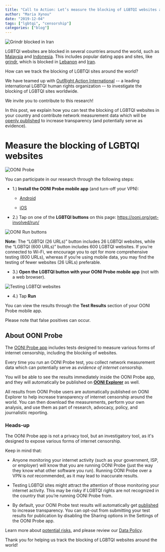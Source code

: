 ```yaml
---
title: "Call to Action: Let’s measure the blocking of LGBTQI websites around the world!"
author: "Maria Xynou"
date: "2019-12-04"
tags: ["lgbtqi", "censorship"]
categories: ["blog"]
---
```


![Grindr blocked in Iran](/post/lgbtqi-site-testing/confirmed-blocked-measurement.png)

LGBTQI websites are blocked in several countries around the world, such
as
[Malaysia](https://sinarproject.org/digital-rights/updates/online-lgbt-censorship-malaysia)
and
[Indonesia](https://ooni.io/post/indonesia-internet-censorship/#lgbt).
This includes popular dating apps and sites, like
[grindr](https://www.grindr.com/), which is blocked in
[Lebanon](https://www.amnesty.org/en/latest/news/2019/05/lebanon-ban-on-gay-dating-app-grindr-a-blow-for-sexual-rights-and-freedom/)
and
[Iran](https://ooni.io/post/iran-internet-censorship/#human-rights-issues).

How can we track the blocking of LGBTQI sites around the world?

We have teamed up with [OutRight Action International](https://outrightinternational.org/) -- a leading international LGBTQI human rights organization -- to investigate the blocking of LGBTQI sites worldwide.

We invite you to contribute to this research!

In this post, we explain how you can test the blocking of LGBTQI
websites in your country and contribute network measurement data which
will be [openly published](https://explorer.ooni.org/) to increase
transparency (and potentially serve as evidence).

# Measure the blocking of LGBTQI websites

![OONI Probe](/post/lgbtqi-site-testing/dashboard.png)

You can participate in our research through the following steps:

* 1.) **Install the OONI Probe mobile app** (and turn-off your VPN):

    * [Android](https://play.google.com/store/apps/details?id=org.openobservatory.ooniprobe)

    * [iOS](https://itunes.apple.com/us/app/id1199566366)

* 2.) Tap on one of the **LGBTQI buttons** on this page: https://ooni.org/get-involved/run/

![OONI Run buttons](/post/lgbtqi-site-testing/lgbtqi-buttons.png)

**Note:** The “LGBTQI (26 URLs)” button includes 26 LGBTQI websites,
while the “LGBTQI (600 URLs)” button includes 600 LGBTQI websites. If
you’re connected to Wi-Fi, we encourage you to opt for more
comprehensive testing (600 URLs), whereas if you’re using mobile data,
you may find the testing of fewer websites (26 URLs) preferable.

* 3.) **Open the LGBTQI button with your OONI Probe mobile app** (not with a web browser).

![Testing LGBTQI websites](/post/lgbtqi-site-testing/lgbtqi-site-testing.jpeg)

* 4.) Tap **Run**

You can view the results through the **Test Results** section of your
OONI Probe mobile app.

Please note that false positives can occur.

## About OONI Probe

The [OONI Probe app](https://ooni.org/install/) includes tests
designed to measure various forms of internet censorship, including the
blocking of websites.

Every time you run an OONI Probe test, you collect network measurement
data which can potentially serve as *evidence of internet censorship*.

You will be able to see the results immediately inside the OONI Probe
app, and they will automatically be published on **[OONI Explorer](https://explorer.ooni.org/)** as well.

All results from OONI Probe users are automatically published on
OONI Explorer to help increase transparency of internet censorship
around the world. You can then download the measurements, perform your
own analysis, and use them as part of research, advocacy, policy, and
journalistic reporting.

### Heads-up

The OONI Probe app is not a privacy tool, but an investigatory tool,
as it's designed to expose various forms of internet censorship.

Keep in mind that:

* Anyone monitoring your internet activity (such as your government,
ISP, or employer) will know that you are running OONI Probe (just
the way they know what other software you run). Running OONI Probe
over a VPN is *not* recommended, as it may lead to
inaccurate results.

* Testing LGBTQI sites might attract the attention of those monitoring
your internet activity. This may be risky if LGBTQI rights are not
recognized in the country that you’re running OONI Probe from.

* By default, your OONI Probe test results will automatically get
[published](https://ooni.org/data/) to increase transparency.
You can opt-out from submitting your test results for publication
by disabling the Sharing options in the Settings of the OONI
Probe app.

Learn more about [potential risks](https://ooni.io/about/risks/), and
please review our [Data Policy](https://ooni.org/about/data-policy/).

Thank you for helping us track the blocking of LGBTQI websites around the world!
